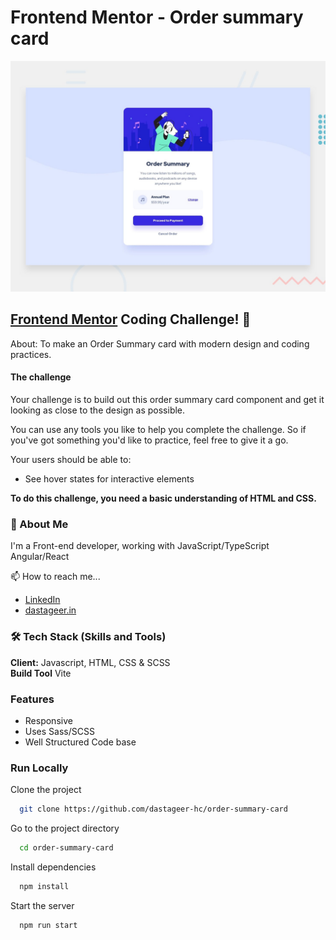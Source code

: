 # Frontend Mentor - Order summary card

![Design preview for the Order summary card coding challenge](./design/desktop-preview.jpg)

## [Frontend Mentor](https://www.frontendmentor.io) Coding Challenge! 👋

About: To make an Order Summary card with modern design and coding practices.

#### The challenge

Your challenge is to build out this order summary card component and get it looking as close to the design as possible.

You can use any tools you like to help you complete the challenge. So if you've got something you'd like to practice, feel free to give it a go.

Your users should be able to:

- See hover states for interactive elements 


**To do this challenge, you need a basic understanding of HTML and CSS.**
### 🚀 About Me
I'm a Front-end developer, working with JavaScript/TypeScript Angular/React

📫 How to reach me... 
- [LinkedIn](https://www.linkedin.com/in/dastageer-hc/)
- [dastageer.in](https://dastageer.in)



### 🛠 Tech Stack (Skills and Tools)
**Client:** Javascript, HTML, CSS & SCSS  
**Build Tool** Vite

### Features

- Responsive
- Uses Sass/SCSS  
- Well Structured Code base



### Run Locally

Clone the project

```bash
  git clone https://github.com/dastageer-hc/order-summary-card
```

Go to the project directory

```bash
  cd order-summary-card
```

Install dependencies

```bash
  npm install
```

Start the server

```bash
  npm run start
```

